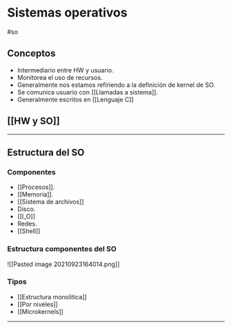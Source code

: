 # Sistemas operativos
#so
## Conceptos
- Intermediario entre HW y usuario.
- Monitorea el uso de recursos.
- Generalmente nos estamos refiriendo a la definición de kernel de SO.
- Se comunica usuario con [[Llamadas a sistema]].
- Generalmente escritos en [[Lenguaje C]]
## [[HW y SO]]
---
## Estructura del SO
### Componentes
- [[Procesos]].
- [[Memoria]].
- [[Sistema de archivos]]
- Disco.
- [[I_O]]
- Redes.
- [[Shell]]
### Estructura componentes del SO
![[Pasted image 20210923164014.png]]
### Tipos
- [[Estructura monolitica]]
- [[Por niveles]]
- [[Microkernels]]
---
